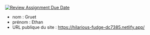 [![Review Assignment Due Date](https://classroom.github.com/assets/deadline-readme-button-24ddc0f5d75046c5622901739e7c5dd533143b0c8e959d652212380cedb1ea36.svg)](https://classroom.github.com/a/SKyKHAPL)
- nom : Gruet
- prénom : Ethan
- URL publique du site : https://hilarious-fudge-dc7385.netlify.app/
